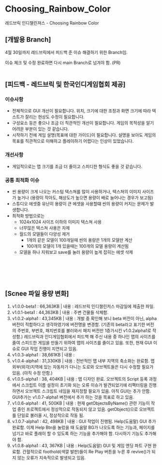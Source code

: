 # Choosing_Rainbow_Color
레드브릭 인디챌린져스 - Choosing Rainbow Color

## [개발용 Branch]

4월 30일까지 레드브릭에서 피드백 준 이슈 해결하기 위한 Branch임.

이슈 체크 및 수정 완료하면 다시 main Branch로 넘겨야 함. (PR)<br><br>

## [피드백 - 레드브릭 및 한국인디게임협회 제공]
### 이슈사항

- 전체적으로 GUI 개선이 필요합니다. 위치, 크기에 대한 조정과 화면 크기에 따라 텍스트가 잘리는 현상도 수정이 필요합니다.
- 구성요소 등은 좋으나 조금 더 직관적인 개선이 필요합니다. 게임의 목적성을 알기 어려운 부분이 있는 것 같습니다.
- 시작하기 전에 게임 설명(목표에 대한 가이드)이 필요합니다. 설명을 보아도 게임의 목표를 직관적으로 이해하고 플레이하기 어렵다는 인상이 있었습니다.

### 개선사항

- 게임적으로는 맵 크기를 조금 더 줄이고 스피디한 형식도 좋을 것 같습니다.

### 공통 최적화 이슈

- 씬 용량이 크게 나오는 커스텀 텍스쳐를 많이 사용하거나, 텍스쳐의 이미지 사이즈가 높거나 (용량이 작아도, 해상도가 높으면 용량이 배로 늘어나는 경우가 보고됨)
- 스튜디오 에셋중 유난히 용량이 큰 에셋을 사용할떄 씬의 용량이 커지는 문제가 발생합니다.
- 최적화 방법으로는
    - 1024x1024 사이즈 이하의 이미지 텍스쳐 사용
    - 너무많은 텍스쳐 사용은 자제
    - 월드의 모델들이 다양성 제거
        - 1개의 같은 모델이 100개일때 씬의 용량은 1개의 모델만 계산
        - 100개의 모델이 1개 있을때는 100개의 모델 용량이 계산됨
    - 모델을 하나 지워보고 save를 눌러 용량이 높게 잡히는 에셋 삭제

<br><br><br><br>
## [Scnee 파일 용량 변화]

1. v1.0.0-beta1 : 66,363KB | 내용 : 레드브릭 인디챌린저스 마감일에 제출한 파일.
2. v1.0.1-beta1 : 44,363KB | 내용 : 주변 건물들 삭제함.
3. v1.0.2-alpha1 : 43,345KB | 내용 : 개발 중 확인해 보니 beta 버전이 아닌, alpha 버전이 적합하다고 생각하였기에 버전명을 변경함. (기존의 beta라고 표기한 버전의 주번호, 부번호, 패치번호를 불러와서 패치 버전만 1증가시킨 v1.0.2alpha1로 작성함.) 레드브릭과 인디게임협회에서 피드백 해 주신 내용 중 하나인 맵의 사이즈를 줄여 스피드한 게임을 만들기 위하여 맵의 사이즈를 줄이고 있음. 또한, 현재 GUI 이슈로 GUI 작업 진행이 지연되고 있음.
4. v1.0.3-alpha1 : 38,661KB | 내용 : 
5. v1.0.4-alpha1 : 31,330KB | 내용 : 전반적인 맵 내부 지역의 축소화는 완료함. 맵 외부(외각)지역에 있는 자동차가 다니는 도로와 오브젝트들은 다시 수정할 필요가 있음. (아직 수정 안함.)
6. v1.0.5-alpha1 : 38, 404KB | 내용 : 맵 디자인 완료. 오브젝트의 Script 등록 과정에서 스크립트 이름 설정이 초기화 되는 오류 이슈가 발견되었기에 리팩터링을 진행하면서 오브젝트 스크립트 네임을 재지정할 필요가 있음. 아직 GUI는 추가 안함. GUI추가는 v1.0.7-alpha1 버전에서 추가 하는 것을 목표로 하고 있음.
7. v1.0.6-alpha1 : 41, 500KB | 내용 : 현재 getObjectsByName() 관련 기능이 작업 중인 프로젝트에서 정상적으로 작동되지 않고 있음. getObject()으로 오브젝트를 단일로 불러올 시, 정상적으로 작동 됨.
8. v.1.0.7-alpha1 : 42, 498KB | 내용 : GUI 작업이 진행됨. Help(도움말) GUI 추가 완료함. 이제 Help Btn을 눌렀을 때 도움말 BG가 나오도록 하는 기능과, 페이지를 넘기고 바로 플레이 할 수 있도록 하는 기능을 추가해야 함. 다시하기 기능도 추가해야 함.
9. v1.0.8-alpha1 : 43, 367KB | 내용 : Help(도움말) GUI 및 게임 엔딩 파트 구현 완료함. 간혈적으로 foothold(색깔 발판)들이 Re Play 버튼을 누른 후 revive()가 되지 않는 오류가 지속적으로 발생되고 있음.